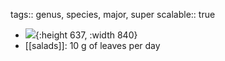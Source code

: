 tags:: genus, species, major, super
scalable:: true

- ![](https://peach-geographical-bat-397.mypinata.cloud/ipfs/QmSfeg79SYTWarQ81858o8a4eagTZTEMwaTCAYRMQv9bVi){:height 637, :width 840}
- [[salads]]: 10 g of leaves per day